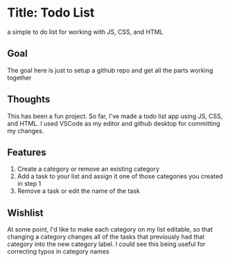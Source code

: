 # Title: Todo List
a simple to do list for working with JS, CSS, and HTML

## Goal
 The goal here is just to setup a github repo and get all the parts working together
 

## Thoughts 
 This has been a fun project. So far, I've made a todo list app using JS, CSS, and HTML. I used VSCode as my editor and github desktop for committing my changes. 


## Features
1. Create a category or remove an existing category
2. Add a task to your list and assign it one of those categories you created in step 1
3. Remove a task or edit the name of the task

## Wishlist
At some point, I'd like to make each category on my list editable, so that changing a category changes all of the tasks that previously had that category into the new category label. I could see this being useful for correcting typos in category names
 